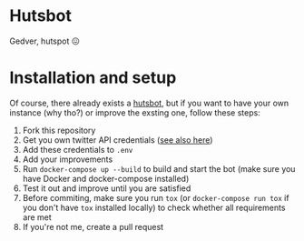 # Hutsbot
Gedver, hutspot 😖

# Installation and setup
Of course, there already exists a [hutsbot](https://twitter.com/hutsbot), but if you want to have your own instance (why tho?) or improve the exsting one, follow these steps:

1. Fork this repository
2. Get you own twitter API credentials ([see also here](https://developer.twitter.com/en/docs/labs/filtered-stream/quick-start))
3. Add these credentials to `.env`
4. Add your improvements
5. Run `docker-compose up --build` to build and start the bot (make sure you have Docker and docker-compose installed)
6. Test it out and improve until you are satisfied
7. Before commiting, make sure you run `tox` (or `docker-compose run tox` if you don't have `tox` installed locally) to check whether all requirements are met
8. If you're not me, create a pull request
